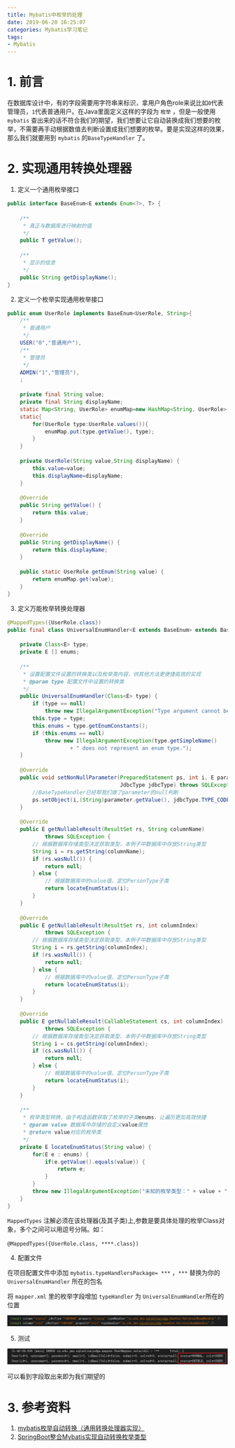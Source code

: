 ```yaml
---
title: Mybatis中枚举的处理
date: 2019-06-20 16:25:07
categories: Mybatis学习笔记
tags:
- Mybatis
---
```


# 1. 前言

在数据库设计中，有的字段需要用字符串来标识，拿用户角色role来说比如`0`代表管理员，`1`代表普通用户。在Java里面定义这样的字段为 `枚举` ，但是一般使用 `mybatis` 查出来的话不符合我们的期望，我们想要让它自动装换成我们想要的枚举，不需要再手动根据数值去判断设置成我们想要的枚举。要是实现这样的效果，那么我们就要用到 `mybatis` 的`BaseTypeHandler` 了。

<!--more-->

# 2. 实现通用转换处理器

1. 定义一个通用枚举接口

```java
public interface BaseEnum<E extends Enum<?>, T> {

    /**
     * 真正与数据库进行映射的值
     */
    public T getValue();

    /**
     * 显示的信息
     */
    public String getDisplayName();
}
```

2. 定义一个枚举实现通用枚举接口

```java
public enum UserRole implements BaseEnum<UserRole, String>{
    /**
     * 普通用户
     */
    USER("0","普通用户"),
    /**
     * 管理员
     */
    ADMIN("1","管理员"),
    ;

    private final String value;
    private final String displayName;
    static Map<String, UserRole> enumMap=new HashMap<String, UserRole>();
    static{
        for(UserRole type:UserRole.values()){
            enumMap.put(type.getValue(), type);
        }
    }

    private UserRole(String value,String displayName) {
        this.value=value;
        this.displayName=displayName;
    }

    @Override
    public String getValue() {
        return this.value;
    }

    @Override
    public String getDisplayName() {
        return this.displayName;
    }

    public static UserRole getEnum(String value) {
        return enumMap.get(value);
    }
}
```

3. 定义万能枚举转换处理器

```java
@MappedTypes({UserRole.class})
public final class UniversalEnumHandler<E extends BaseEnum> extends BaseTypeHandler<E> {

    private Class<E> type;
    private E [] enums;

    /**
     * 设置配置文件设置的转换类以及枚举类内容，供其他方法更便捷高效的实现
     * @param type 配置文件中设置的转换类
     */
    public UniversalEnumHandler(Class<E> type) {
        if (type == null)
            throw new IllegalArgumentException("Type argument cannot be null");
        this.type = type;
        this.enums = type.getEnumConstants();
        if (this.enums == null)
            throw new IllegalArgumentException(type.getSimpleName()
                    + " does not represent an enum type.");
    }

    @Override
    public void setNonNullParameter(PreparedStatement ps, int i, E parameter,
                                    JdbcType jdbcType) throws SQLException {
        //BaseTypeHandler已经帮我们做了parameter的null判断
        ps.setObject(i,(String)parameter.getValue(), jdbcType.TYPE_CODE);
    }

    @Override
    public E getNullableResult(ResultSet rs, String columnName)
            throws SQLException {
        // 根据数据库存储类型决定获取类型，本例子中数据库中存放String类型
        String i = rs.getString(columnName);
        if (rs.wasNull()) {
            return null;
        } else {
            // 根据数据库中的value值，定位PersonType子类
            return locateEnumStatus(i);
        }
    }

    @Override
    public E getNullableResult(ResultSet rs, int columnIndex)
            throws SQLException {
        // 根据数据库存储类型决定获取类型，本例子中数据库中存放String类型
        String i = rs.getString(columnIndex);
        if (rs.wasNull()) {
            return null;
        } else {
            // 根据数据库中的value值，定位PersonType子类
            return locateEnumStatus(i);
        }
    }

    @Override
    public E getNullableResult(CallableStatement cs, int columnIndex)
            throws SQLException {
        // 根据数据库存储类型决定获取类型，本例子中数据库中存放String类型
        String i = cs.getString(columnIndex);
        if (cs.wasNull()) {
            return null;
        } else {
            // 根据数据库中的value值，定位PersonType子类
            return locateEnumStatus(i);
        }
    }

    /**
     * 枚举类型转换，由于构造函数获取了枚举的子类enums，让遍历更加高效快捷
     * @param value 数据库中存储的自定义value属性
     * @return value对应的枚举类
     */
    private E locateEnumStatus(String value) {
        for(E e : enums) {
            if(e.getValue().equals(value)) {
                return e;
            }
        }
        throw new IllegalArgumentException("未知的枚举类型：" + value + ",请核对" + type.getSimpleName());
    }
}
```

`MappedTypes` 注解必须在该处理器(及其子类)上,参数是要具体处理的枚举Class对象，多个之间可以用逗号分隔。如：

`@MappedTypes({UserRole.class, ****.class})`

4. 配置文件

在项目配置文件中添加 `mybatis.typeHandlersPackage= ***` ，`***` 替换为你的 `UniversalEnumHandler` 所在的包名

将 `mapper.xml` 里的枚举字段增加 `typeHandler` 为 `UniversalEnumHandler`所在的位置

![1561040212863](Mybatis中枚举的处理/1561040212863.png)

5. 测试

![1561040354099](Mybatis中枚举的处理/1561040354099.png)

可以看到字段取出来即为我们期望的

# 3. 参考资料

1. [mybatis枚举自动转换（通用转换处理器实现）](https://blog.csdn.net/fighterandknight/article/details/51520595)
2. [SpringBoot整合Mybatis实现自动转换枚举类型](https://blog.csdn.net/qq_26440803/article/details/83451221)